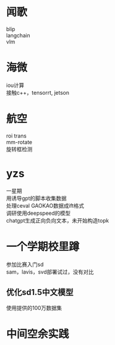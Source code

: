 # 闻歌
blip     
langchain      
vlm        

# 海微
iou计算      
接触c++，tensorrt, jetson      

# 航空
roi trans     
mm-rotate        
旋转框检测     

# yzs
一星期   
用诱导gpt的脚本收集数据       
处理ceval GAOKAO数据成ift格式   
调研使用deepspeed的模型    
chatgpt生成正向负向文本，未开始构造topk      

# 一个学期校里蹲
参加比赛入门sd    
sam，lavis，svd部署试过，没有对比     

## 优化sd1.5中文模型
使用提供的100万数据集    






# 中间空余实践









